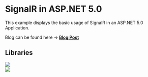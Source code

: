 # SignalR in ASP.NET 5.0
This example displays the basic usage of SignalR in an ASP.NET 5.0 Application.

Blog can be found here => [<b>Blog Post</b>](https://www.die-technik-und-ich.at/signalr-in-asp-net-core/)

## Libraries
[![](https://img.shields.io/badge/.NET-5.0-yellow.svg)](https://docs.microsoft.com/en-us/dotnet/core/dotnet-five) <br/>
[![](https://img.shields.io/badge/Json.NET-12.0.3-blue.svg)](https://www.newtonsoft.com/json) <br/>
